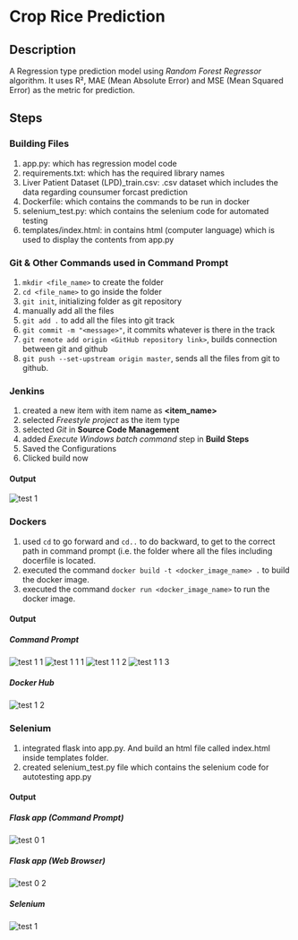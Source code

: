 # Crop Rice Prediction

## Description
A Regression type prediction model using *Random Forest Regressor* algorithm. It uses R², MAE (Mean Absolute Error) and MSE (Mean Squared Error) as the metric for prediction.

## Steps

### Building Files
1) app.py: which has regression model code
2) requirements.txt: which has the required library names
3) Liver Patient Dataset (LPD)_train.csv: .csv dataset which includes the data regarding counsumer forcast prediction
4) Dockerfile: which contains the commands to be run in docker
5) selenium_test.py: which contains the selenium code for automated testing
6) templates/index.html: in contains html (computer language) which is used to display the contents from app.py

### Git & Other Commands used in Command Prompt
1) `mkdir <file_name>` to create the folder
2) `cd <file_name>` to go inside the folder
3) `git init`, initializing folder as git repository
4) manually add all the files
5) `git add .` to add all the files into git track
6) `git commit -m "<message>"`, it commits whatever is there in the track
7) `git remote add origin <GitHub repository link>`, builds connection between git and github
8) `git push --set-upstream origin master`, sends all the files from git to github.


### Jenkins
1) created a new item with item name as **<item_name>**
2) selected *Freestyle project* as the item type
3) selected *Git* in **Source Code Management**
4) added *Execute Windows batch command* step in **Build Steps**
5) Saved the Configurations
6) Clicked build now

#### Output
  ![test 1](https://github.com/user-attachments/assets/ee896205-6fbf-4105-ab0a-e3b5969ac210)

### Dockers
1) used `cd` to go forward and `cd..` to do backward, to get to the correct path in command prompt (i.e. the folder where all the files including docerfile is located.
2) executed the command `docker build -t <docker_image_name> .` to build the docker image.
3) executed the command `docker run <docker_image_name>` to run the docker image.

#### Output
  ##### Command Prompt
  ![test 1 1](https://github.com/user-attachments/assets/77f56cf7-610b-4609-a3e5-2ffaec1c90f8)
  ![test 1 1 1](https://github.com/user-attachments/assets/8f8338be-1aca-4d59-a55a-a3879ecd0466)
  ![test 1 1 2](https://github.com/user-attachments/assets/dcce3b90-9774-407e-9826-a4a4de76f876)
  ![test 1 1 3](https://github.com/user-attachments/assets/d3615a52-0f2d-459b-846f-19a4ba21cc85)

  
  ##### Docker Hub
  ![test 1 2](https://github.com/user-attachments/assets/3335af03-867c-48cf-a58e-c70fa48d84e6)


### Selenium
1) integrated flask into app.py. And build an html file called index.html inside templates folder.
2) created selenium_test.py file which contains the selenium code for autotesting app.py

#### Output
  ##### Flask app (Command Prompt)
  ![test 0 1](https://github.com/user-attachments/assets/75b060d7-06f3-4a39-9fda-781939519d69)


  ##### Flask app (Web Browser)
  ![test 0 2](https://github.com/user-attachments/assets/34f6ec18-5520-412f-a77d-380d7731803a)


  ##### Selenium 
  ![test 1](https://github.com/user-attachments/assets/068a30f5-98cc-48a7-9e57-b081b4573deb)

  

